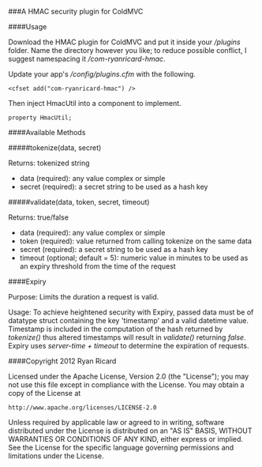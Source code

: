 ###A HMAC security plugin for ColdMVC

####Usage

Download the HMAC plugin for ColdMVC and put it inside your _/plugins_ folder. Name the directory however you like; to reduce possible conflict, I suggest namespacing it _/com-ryanricard-hmac_.

Update your app's _/config/plugins.cfm_ with the following.

	<cfset add("com-ryanricard-hmac") />

Then inject HmacUtil into a component to implement.

<pre>
<code>property HmacUtil;</code>
</pre>

####Available Methods

#####tokenize(data, secret)

Returns: tokenized string

* data (required): any value complex or simple
* secret (required): a secret string to be used as a hash key

#####validate(data, token, secret, timeout)

Returns: true/false

* data (required): any value complex or simple
* token (required): value returned from calling tokenize on the same data
* secret (required): a secret string to be used as a hash key
* timeout (optional; default = 5): numeric value in minutes to be used as an expiry threshold from the time of the request

####Expiry

Purpose: Limits the duration a request is valid.

Usage: To achieve heightened security with Expiry, passed data must be of datatype struct containing the key 'timestamp' and a valid datetime value.  Timestamp is included in the computation of the hash returned by _tokenize()_ thus altered timestamps will result in _validate()_ returning _false_.  Expiry uses _server-time + timeout_ to determine the expiration of requests.



####Copyright 2012 Ryan Ricard

Licensed under the Apache License, Version 2.0 (the "License");
you may not use this file except in compliance with the License.
You may obtain a copy of the License at

    http://www.apache.org/licenses/LICENSE-2.0

Unless required by applicable law or agreed to in writing, software
distributed under the License is distributed on an "AS IS" BASIS,
WITHOUT WARRANTIES OR CONDITIONS OF ANY KIND, either express or implied.
See the License for the specific language governing permissions and
limitations under the License.